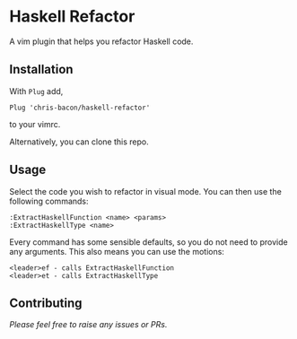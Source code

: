 # Haskell Refactor

A vim plugin that helps you refactor Haskell code.

## Installation

With `Plug` add,

```vim
Plug 'chris-bacon/haskell-refactor'
```

to your vimrc.

Alternatively, you can clone this repo.

## Usage

Select the code you wish to refactor in visual mode. You can then use the following commands:

```vim
:ExtractHaskellFunction <name> <params>
:ExtractHaskellType <name>
```

Every command has some sensible defaults, so you do not need to provide any arguments. This also means you can use the motions:

```
<leader>ef - calls ExtractHaskellFunction
<leader>et - calls ExtractHaskellType
```

## Contributing

_Please feel free to raise any issues or PRs._
